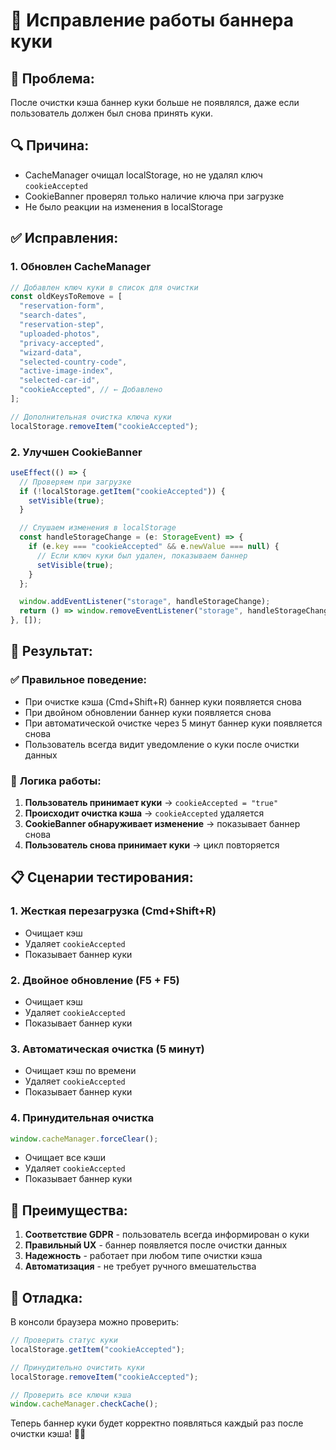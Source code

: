 # 🍪 Исправление работы баннера куки

## 🚨 Проблема:

После очистки кэша баннер куки больше не появлялся, даже если пользователь должен был снова принять куки.

## 🔍 Причина:

- CacheManager очищал localStorage, но не удалял ключ `cookieAccepted`
- CookieBanner проверял только наличие ключа при загрузке
- Не было реакции на изменения в localStorage

## ✅ Исправления:

### 1. **Обновлен CacheManager**

```typescript
// Добавлен ключ куки в список для очистки
const oldKeysToRemove = [
  "reservation-form",
  "search-dates",
  "reservation-step",
  "uploaded-photos",
  "privacy-accepted",
  "wizard-data",
  "selected-country-code",
  "active-image-index",
  "selected-car-id",
  "cookieAccepted", // ← Добавлено
];

// Дополнительная очистка ключа куки
localStorage.removeItem("cookieAccepted");
```

### 2. **Улучшен CookieBanner**

```typescript
useEffect(() => {
  // Проверяем при загрузке
  if (!localStorage.getItem("cookieAccepted")) {
    setVisible(true);
  }

  // Слушаем изменения в localStorage
  const handleStorageChange = (e: StorageEvent) => {
    if (e.key === "cookieAccepted" && e.newValue === null) {
      // Если ключ куки был удален, показываем баннер
      setVisible(true);
    }
  };

  window.addEventListener("storage", handleStorageChange);
  return () => window.removeEventListener("storage", handleStorageChange);
}, []);
```

## 🎯 Результат:

### ✅ **Правильное поведение:**

- При очистке кэша (Cmd+Shift+R) баннер куки появляется снова
- При двойном обновлении баннер куки появляется снова
- При автоматической очистке через 5 минут баннер куки появляется снова
- Пользователь всегда видит уведомление о куки после очистки данных

### 🔄 **Логика работы:**

1. **Пользователь принимает куки** → `cookieAccepted = "true"`
2. **Происходит очистка кэша** → `cookieAccepted` удаляется
3. **CookieBanner обнаруживает изменение** → показывает баннер снова
4. **Пользователь снова принимает куки** → цикл повторяется

## 📋 Сценарии тестирования:

### 1. **Жесткая перезагрузка (Cmd+Shift+R)**

- Очищает кэш
- Удаляет `cookieAccepted`
- Показывает баннер куки

### 2. **Двойное обновление (F5 + F5)**

- Очищает кэш
- Удаляет `cookieAccepted`
- Показывает баннер куки

### 3. **Автоматическая очистка (5 минут)**

- Очищает кэш по времени
- Удаляет `cookieAccepted`
- Показывает баннер куки

### 4. **Принудительная очистка**

```javascript
window.cacheManager.forceClear();
```

- Очищает все кэши
- Удаляет `cookieAccepted`
- Показывает баннер куки

## 🎉 Преимущества:

1. **Соответствие GDPR** - пользователь всегда информирован о куки
2. **Правильный UX** - баннер появляется после очистки данных
3. **Надежность** - работает при любом типе очистки кэша
4. **Автоматизация** - не требует ручного вмешательства

## 🔧 Отладка:

В консоли браузера можно проверить:

```javascript
// Проверить статус куки
localStorage.getItem("cookieAccepted");

// Принудительно очистить куки
localStorage.removeItem("cookieAccepted");

// Проверить все ключи кэша
window.cacheManager.checkCache();
```

Теперь баннер куки будет корректно появляться каждый раз после очистки кэша! 🍪✨

